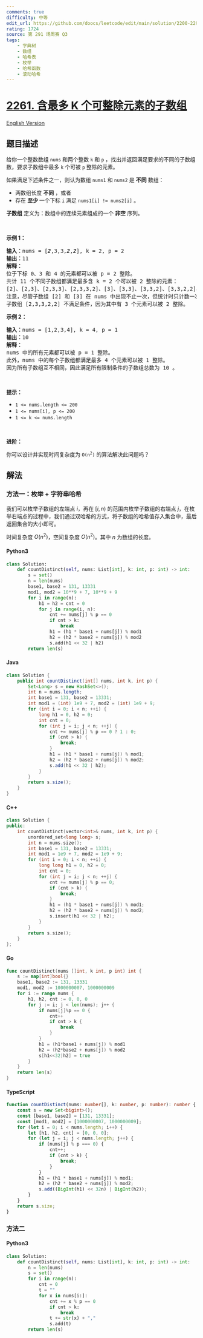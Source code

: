 ```yaml
---
comments: true
difficulty: 中等
edit_url: https://github.com/doocs/leetcode/edit/main/solution/2200-2299/2261.K%20Divisible%20Elements%20Subarrays/README.md
rating: 1724
source: 第 291 场周赛 Q3
tags:
    - 字典树
    - 数组
    - 哈希表
    - 枚举
    - 哈希函数
    - 滚动哈希
---
```


<!-- problem:start -->

# [2261. 含最多 K 个可整除元素的子数组](https://leetcode.cn/problems/k-divisible-elements-subarrays)

[English Version](/solution/2200-2299/2261.K%20Divisible%20Elements%20Subarrays/README_EN.md)

## 题目描述

<!-- description:start -->

<p>给你一个整数数组 <code>nums</code> 和两个整数 <code>k</code> 和 <code>p</code> ，找出并返回满足要求的不同的子数组数，要求子数组中最多 <code>k</code> 个可被 <code>p</code> 整除的元素。</p>

<p>如果满足下述条件之一，则认为数组 <code>nums1</code> 和 <code>nums2</code> 是 <strong>不同</strong> 数组：</p>

<ul>
	<li>两数组长度 <strong>不同</strong> ，或者</li>
	<li>存在 <strong>至少 </strong>一个下标 <code>i</code> 满足 <code>nums1[i] != nums2[i]</code> 。</li>
</ul>

<p><strong>子数组</strong> 定义为：数组中的连续元素组成的一个 <strong>非空</strong> 序列。</p>

<p>&nbsp;</p>

<p><strong>示例 1：</strong></p>

<pre>
<strong>输入：</strong>nums = [<em><strong>2</strong></em>,3,3,<em><strong>2</strong></em>,<em><strong>2</strong></em>], k = 2, p = 2
<strong>输出：</strong>11
<strong>解释：</strong>
位于下标 0、3 和 4 的元素都可以被 p = 2 整除。
共计 11 个不同子数组都满足最多含 k = 2 个可以被 2 整除的元素：
[2]、[2,3]、[2,3,3]、[2,3,3,2]、[3]、[3,3]、[3,3,2]、[3,3,2,2]、[3,2]、[3,2,2] 和 [2,2] 。
注意，尽管子数组 [2] 和 [3] 在 nums 中出现不止一次，但统计时只计数一次。
子数组 [2,3,3,2,2] 不满足条件，因为其中有 3 个元素可以被 2 整除。
</pre>

<p><strong>示例 2：</strong></p>

<pre>
<strong>输入：</strong>nums = [1,2,3,4], k = 4, p = 1
<strong>输出：</strong>10
<strong>解释：</strong>
nums 中的所有元素都可以被 p = 1 整除。
此外，nums 中的每个子数组都满足最多 4 个元素可以被 1 整除。
因为所有子数组互不相同，因此满足所有限制条件的子数组总数为 10 。
</pre>

<p>&nbsp;</p>

<p><strong>提示：</strong></p>

<ul>
	<li><code>1 &lt;= nums.length &lt;= 200</code></li>
	<li><code>1 &lt;= nums[i], p &lt;= 200</code></li>
	<li><code>1 &lt;= k &lt;= nums.length</code></li>
</ul>

<p>&nbsp;</p>

<p><strong>进阶：</strong></p>

<p>你可以设计并实现时间复杂度为 <code>O(n<sup>2</sup>)</code> 的算法解决此问题吗？</p>

<!-- description:end -->

## 解法

<!-- solution:start -->

### 方法一：枚举 + 字符串哈希

我们可以枚举子数组的左端点 $i$，再在 $[i, n)$ 的范围内枚举子数组的右端点 $j$，在枚举右端点的过程中，我们通过双哈希的方式，将子数组的哈希值存入集合中，最后返回集合的大小即可。

时间复杂度 $O(n^2)$，空间复杂度 $O(n^2)$。其中 $n$ 为数组的长度。

<!-- tabs:start -->

#### Python3

```python
class Solution:
    def countDistinct(self, nums: List[int], k: int, p: int) -> int:
        s = set()
        n = len(nums)
        base1, base2 = 131, 13331
        mod1, mod2 = 10**9 + 7, 10**9 + 9
        for i in range(n):
            h1 = h2 = cnt = 0
            for j in range(i, n):
                cnt += nums[j] % p == 0
                if cnt > k:
                    break
                h1 = (h1 * base1 + nums[j]) % mod1
                h2 = (h2 * base2 + nums[j]) % mod2
                s.add(h1 << 32 | h2)
        return len(s)
```

#### Java

```java
class Solution {
    public int countDistinct(int[] nums, int k, int p) {
        Set<Long> s = new HashSet<>();
        int n = nums.length;
        int base1 = 131, base2 = 13331;
        int mod1 = (int) 1e9 + 7, mod2 = (int) 1e9 + 9;
        for (int i = 0; i < n; ++i) {
            long h1 = 0, h2 = 0;
            int cnt = 0;
            for (int j = i; j < n; ++j) {
                cnt += nums[j] % p == 0 ? 1 : 0;
                if (cnt > k) {
                    break;
                }
                h1 = (h1 * base1 + nums[j]) % mod1;
                h2 = (h2 * base2 + nums[j]) % mod2;
                s.add(h1 << 32 | h2);
            }
        }
        return s.size();
    }
}
```

#### C++

```cpp
class Solution {
public:
    int countDistinct(vector<int>& nums, int k, int p) {
        unordered_set<long long> s;
        int n = nums.size();
        int base1 = 131, base2 = 13331;
        int mod1 = 1e9 + 7, mod2 = 1e9 + 9;
        for (int i = 0; i < n; ++i) {
            long long h1 = 0, h2 = 0;
            int cnt = 0;
            for (int j = i; j < n; ++j) {
                cnt += nums[j] % p == 0;
                if (cnt > k) {
                    break;
                }
                h1 = (h1 * base1 + nums[j]) % mod1;
                h2 = (h2 * base2 + nums[j]) % mod2;
                s.insert(h1 << 32 | h2);
            }
        }
        return s.size();
    }
};
```

#### Go

```go
func countDistinct(nums []int, k int, p int) int {
	s := map[int]bool{}
	base1, base2 := 131, 13331
	mod1, mod2 := 1000000007, 1000000009
	for i := range nums {
		h1, h2, cnt := 0, 0, 0
		for j := i; j < len(nums); j++ {
			if nums[j]%p == 0 {
				cnt++
				if cnt > k {
					break
				}
			}
			h1 = (h1*base1 + nums[j]) % mod1
			h2 = (h2*base2 + nums[j]) % mod2
			s[h1<<32|h2] = true
		}
	}
	return len(s)
}
```

#### TypeScript

```ts
function countDistinct(nums: number[], k: number, p: number): number {
    const s = new Set<bigint>();
    const [base1, base2] = [131, 13331];
    const [mod1, mod2] = [1000000007, 1000000009];
    for (let i = 0; i < nums.length; i++) {
        let [h1, h2, cnt] = [0, 0, 0];
        for (let j = i; j < nums.length; j++) {
            if (nums[j] % p === 0) {
                cnt++;
                if (cnt > k) {
                    break;
                }
            }
            h1 = (h1 * base1 + nums[j]) % mod1;
            h2 = (h2 * base2 + nums[j]) % mod2;
            s.add((BigInt(h1) << 32n) | BigInt(h2));
        }
    }
    return s.size;
}
```

<!-- tabs:end -->

<!-- solution:end -->

<!-- solution:start -->

### 方法二

<!-- tabs:start -->

#### Python3

```python
class Solution:
    def countDistinct(self, nums: List[int], k: int, p: int) -> int:
        n = len(nums)
        s = set()
        for i in range(n):
            cnt = 0
            t = ""
            for x in nums[i:]:
                cnt += x % p == 0
                if cnt > k:
                    break
                t += str(x) + ","
                s.add(t)
        return len(s)
```

<!-- tabs:end -->

<!-- solution:end -->

<!-- problem:end -->

